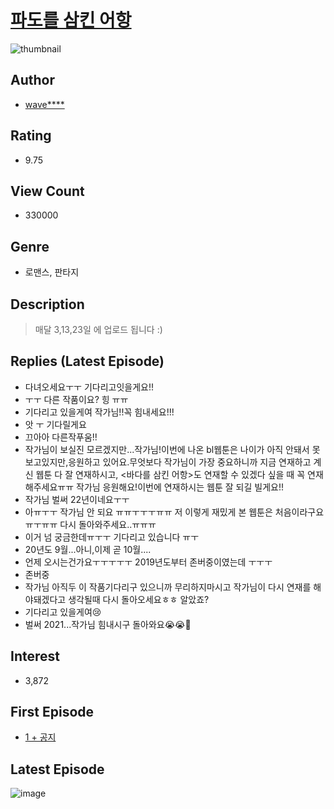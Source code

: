 # [파도를 삼킨 어항](https://comic.naver.com/bestChallenge/list?titleId=729412)
![thumbnail](https://image-comic.pstatic.net/user_contents_data/challenge_comic/2019/06/04/324350/thumbnail_202x164d5a4b8bf_834b_4b81_89b4_f8ae8e122315_00002312.JPEG)

## Author
- [wave****](https://comic.naver.com/artistTitle?id=324350)

## Rating
- 9.75

## View Count
- 330000

## Genre
- 로맨스, 판타지

## Description
> 매달 3,13,23일 에 업로드 됩니다 :)

## Replies (Latest Episode)
- 다녀오세요ㅜㅜ 기다리고잇을게요!!
- ㅜㅜ 다른 작품이요? 힝 ㅠㅠ
- 기다리고 있을게여 작가님!!꼭 힘내세요!!!
- 앗 ㅜ 기다릴게요
- 끄아아 다른작푸움!!
- 작가님이 보실진 모르겠지만...작가님!이번에 나온 bl웹툰은 나이가 아직 안돼서 못보고있지만,응원하고 있어요.무엇보다 작가님이 가장 중요하니까 지금 연재하고 계신 웹툰 다 잘 연재하시고, <바다를 삼킨 어항>도 연재할 수 있겠다 싶을 때 꼭 연재해주세요ㅠㅠ 작가님 응원해요!이번에 연재하시는 웹툰 잘 되길 빌게요!!
- 작가님 벌써 22년이네요ㅜㅜ
- 아ㅠㅜㅜ 작가님 안 되요 ㅠㅠㅜㅜㅜㅠㅠ 저 이렇게 재밌게 본 웹툰은 처음이라구요ㅠㅜㅠㅠ 다시 돌아와주세요..ㅠㅠㅠ
- 이거 넘 궁금한데ㅠㅜㅜ 기다리고 있습니다 ㅠㅜ
- 20년도 9월...아니,이제 곧 10월....
- 언제 오시는건가요ㅜㅜㅜㅜㅜ 2019년도부터 존버중이였는데 ㅜㅜㅜ
- 존버중
- 작가님 아직두 이 작품기다리구 있으니까 무리하지마시고 작가님이 다시 연재를 해야돼겠다고 생각될때 다시 돌아오세요ㅎㅎ 알았죠?
- 기다리고 있을게여😢
- 벌써 2021...작가님 힘내시구 돌아와요😭😭🥺

## Interest
- 3,872

## First Episode
- [1 + 공지](https://comic.naver.com/bestChallenge/detail?titleId=729412&no=6)

## Latest Episode
![image](https://image-comic.pstatic.net/user_contents_data/challenge_comic/2019/10/18/324350/upload_4049079345505396018.jpeg)
